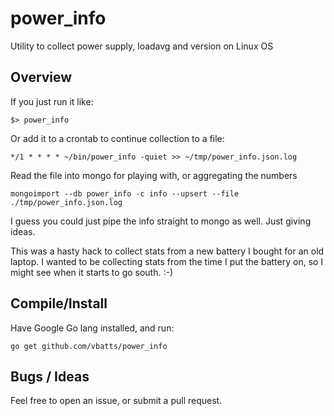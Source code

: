 power_info
==========

Utility to collect power supply, loadavg and version on Linux OS

Overview
--------

If you just run it like:

	$> power_info


Or add it to a crontab to continue collection to a file:

	*/1 * * * * ~/bin/power_info -quiet >> ~/tmp/power_info.json.log

Read the file into mongo for playing with, or aggregating the numbers

	mongoimport --db power_info -c info --upsert --file ./tmp/power_info.json.log

I guess you could just pipe the info straight to mongo as well. Just giving ideas.

This was a hasty hack to collect stats from a new battery I bought for an old 
laptop. I wanted to be collecting stats from the time I put the battery on,
so I might see when it starts to go south. :-)

Compile/Install
---------------

Have Google Go lang installed, and run:

	go get github.com/vbatts/power_info


Bugs / Ideas
------------

Feel free to open an issue, or submit a pull request.

